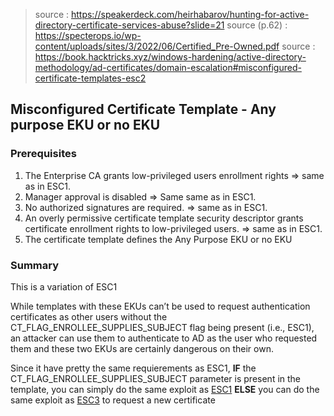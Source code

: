 > source : https://speakerdeck.com/heirhabarov/hunting-for-active-directory-certificate-services-abuse?slide=21
> source (p.62) : https://specterops.io/wp-content/uploads/sites/3/2022/06/Certified_Pre-Owned.pdf
> source : https://book.hacktricks.xyz/windows-hardening/active-directory-methodology/ad-certificates/domain-escalation#misconfigured-certificate-templates-esc2

## Misconfigured Certificate Template - Any purpose EKU or no EKU

### Prerequisites

1. The Enterprise CA grants low-privileged users enrollment rights => same as in ESC1.
2. Manager approval is disabled => Same same as in ESC1.
3. No authorized signatures are required. => same as in ESC1.
4. An overly permissive certificate template security descriptor grants certificate enrollment rights to low-privileged users. =>  same as in ESC1.
5. The certificate template defines the Any Purpose EKU or no EKU

### Summary

This is a variation of ESC1

While templates with these EKUs can’t be used to request authentication certificates as other users without the CT_FLAG_ENROLLEE_SUPPLIES_SUBJECT flag being present (i.e., ESC1), an attacker can use them to authenticate to AD as the user who requested them and these two EKUs are certainly dangerous on their own.

Since it have pretty the same requierements as ESC1,
**IF** the  CT_FLAG_ENROLLEE_SUPPLIES_SUBJECT parameter is present in the template, you can simply do the same exploit as [ESC1](Methodology/Red/ActiveDirectory/Roles/ADCS/Vulnerabilities/ESC1/Definition.md)
**ELSE** you can do the same exploit as [ESC3](Methodology/Red/ActiveDirectory/Roles/ADCS/Vulnerabilities/ESC3/Definition.md) to request a new certificate

